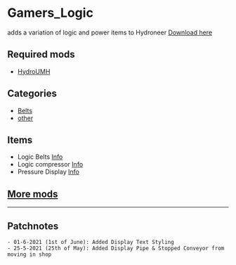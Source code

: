 # Gamers_Logic

adds a variation of logic and power items to Hydroneer
[Download here](https://github.com/Gamerkuipers/Hydroneer-Modding/raw/main/Gamers_Logic/500-Gamers_Logic_P.pak)

## Required mods

- [HydroUMH](https://github.com/RHlNO/HydroneerModding/raw/main/Release%20Mods/501-HydroUMH_P.pak)

## Categories

- [Belts](/LogicBelts.md)
- [other](/Logic.md)

## Items

- Logic Belts [Info](/LogicBelts.md)
- Logic compressor [Info](/Logic.md)
- Pressure Display [Info](/Logic.md)

## [More mods](../../../)

-----------

## Patchnotes

    - 01-6-2021 (1st of June): Added Display Text Styling
    - 25-5-2021 (25th of May): Added Display Pipe & Stopped Conveyor from moving in shop
